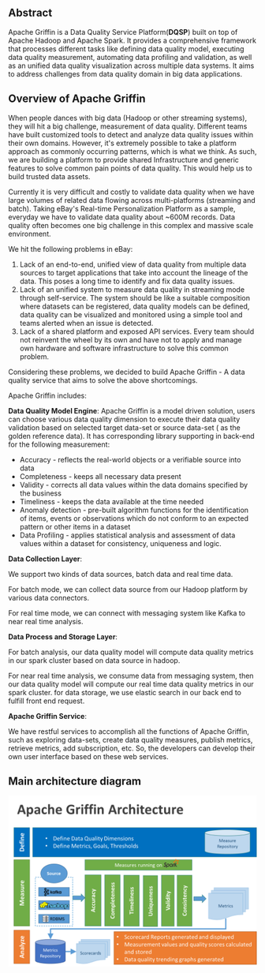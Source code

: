 <!--
Licensed to the Apache Software Foundation (ASF) under one
or more contributor license agreements.  See the NOTICE file
distributed with this work for additional information
regarding copyright ownership.  The ASF licenses this file
to you under the Apache License, Version 2.0 (the
"License"); you may not use this file except in compliance
with the License.  You may obtain a copy of the License at

  http://www.apache.org/licenses/LICENSE-2.0

Unless required by applicable law or agreed to in writing,
software distributed under the License is distributed on an
"AS IS" BASIS, WITHOUT WARRANTIES OR CONDITIONS OF ANY
KIND, either express or implied.  See the License for the
specific language governing permissions and limitations
under the License.
-->
## Abstract
Apache Griffin is a Data Quality Service Platform(**DQSP**) built on top of Apache Hadoop and Apache Spark. It provides a comprehensive framework that processes different tasks like defining data quality model, executing data quality measurement, automating data profiling and validation, as well as an unified data quality visualization across multiple data systems.  It aims to address challenges from data quality domain in big data applications.


## Overview of Apache Griffin  
When people dances with big data (Hadoop or other streaming systems), they will hit a big challenge, measurement of data quality. Different teams have built customized tools to detect and analyze data quality issues within their own domains. However, it's extremely possible to take a platform approach as commonly occurring patterns, which is what we think. As such, we are building a platform to provide shared Infrastructure and generic features to solve common pain points of data quality. This would help us to build trusted data assets.

Currently it is very difficult and costly to validate data quality when we have large volumes of related data flowing across multi-platforms (streaming and batch). Taking eBay's Real-time Personalization Platform as a sample, everyday we have to validate data quality about ~600M records. Data quality often becomes one big challenge in this complex and massive scale environment.

We hit the following problems in eBay:

1. Lack of an end-to-end, unified view of data quality from multiple data sources to target applications that take into account the lineage of the data. This poses a long time to identify and fix data quality issues.
2. Lack of an unified system to measure data quality in streaming mode through self-service. The system should be like a suitable composition where datasets can be registered, data quality models can be defined, data quality can be visualized and monitored using a simple tool and teams alerted when an issue is detected.
3. Lack of a shared platform and exposed API services. Every team should not reinvent the wheel by its own and have not to apply and manage own hardware and software infrastructure to solve this common problem.

Considering these problems, we decided to build Apache Griffin - A data quality service that aims to solve the above shortcomings.

Apache Griffin includes:

**Data Quality Model Engine**: Apache Griffin is a model driven solution, users can choose various data quality dimension to execute their data quality validation based on selected target data-set or source data-set ( as the golden reference data). It has corresponding library supporting in back-end for the following measurement:

 - Accuracy - reflects the real-world objects or a verifiable source into data
 - Completeness - keeps all necessary data present
 - Validity -  corrects all data values within the data domains specified by the business
 - Timeliness - keeps the data available at the time needed
 - Anomaly detection -  pre-built algorithm functions for the identification of items, events or observations which do not conform to an expected pattern or other items in a dataset
 - Data Profiling - applies statistical analysis and assessment of data values within a dataset for consistency, uniqueness and logic.

**Data Collection Layer**:

We support two kinds of data sources, batch data and real time data.

For batch mode, we can collect data source from  our Hadoop platform by various data connectors.

For real time mode, we can connect with messaging system like Kafka to near real time analysis.

**Data Process and Storage Layer**:

For batch analysis, our data quality model will compute data quality metrics in our spark cluster based on data source in hadoop.

For near real time analysis, we consume data from messaging system, then our data quality model will compute our real time data quality metrics in our spark cluster. for data storage, we use elastic search in our back end to fulfill front end request.

**Apache Griffin Service**:

We have restful services to accomplish all the functions of Apache Griffin, such as exploring data-sets, create data quality measures, publish metrics, retrieve metrics, add subscription, etc. So, the developers can develop their own user interface based on these web services.

## Main architecture diagram

![Business_Process_image](img/arch.png)


